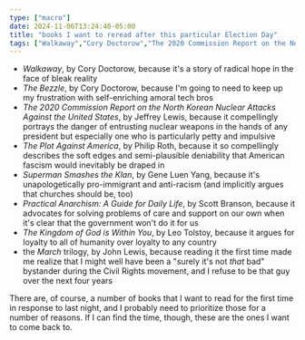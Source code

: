 ```yaml
---
type: ["macro"]
date: 2024-11-06T13:24:40-05:00
title: "books I want to reread after this particular Election Day"
tags: ["Walkaway","Cory Doctorow","The 2020 Commission Report on the North Korean Nuclear Attacks Against the United States","Jeffrey Lewis","The Plot Against America","Philip Roth","Superman Smashes the Klan","Gene Luen Yang","Practical Anarchism","Scott Branson","2024 elections","The Kingdom of God is Within You","Leo Tolstoy","The Bezzle","March","John Lewis"]
---
```


* *Walkaway*, by Cory Doctorow, because it's a story of radical hope in the face of bleak reality
* *The Bezzle*, by Cory Doctorow, because I'm going to need to keep up my frustration with self-enriching amoral tech bros
* *The 2020 Commission Report on the North Korean Nuclear Attacks Against the United States*, by Jeffrey Lewis, because it compellingly portrays the danger of entrusting nuclear weapons in the hands of any president but especially one who is particularly petty and impulsive
* *The Plot Against America*, by Philip Roth, because it so compellingly describes the soft edges and semi-plausible deniability that American fascism would inevitably be draped in
* *Superman Smashes the Klan*, by Gene Luen Yang, because it's unapologetically pro-immigrant and anti-racism (and implicitly argues that churches should be, too)
* *Practical Anarchism: A Guide for Daily Life*, by Scott Branson, because it advocates for solving problems of care and support on our own when it's clear that the government won't do it for us
* *The Kingdom of God is Within You*, by Leo Tolstoy, because it argues for loyalty to all of humanity over loyalty to any country
* the *March* trilogy, by John Lewis, because reading it the first time made me realize that I might well have been a "surely it's not *that* bad" bystander during the Civil Rights movement, and I refuse to be that guy over the next four years

There are, of course, a number of books that I want to read for the first time in response to last night, and I probably need to prioritize those for a number of reasons. If I can find the time, though, these are the ones I want to come back to.

